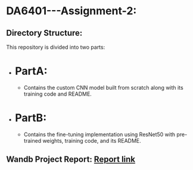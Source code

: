 # DA6401---Assignment-2:

## Directory Structure:

This repository is divided into two parts:

  - # PartA:
  
    - Contains the custom CNN model built from scratch along with its training code and README.

  - # PartB:
  
    - Contains the fine-tuning implementation using ResNet50 with pre-trained weights, training code, and its README.

 ## Wandb Project Report: [Report link]()
